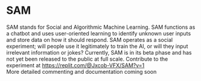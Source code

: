 # SAM
SAM stands for Social and Algorithmic Machine Learning. SAM functions as a chatbot and uses user-oriented learning to identify unknown user inputs and store data on how it should respond. SAM operates as a social experiment; will people use it legitimately to train the AI, or will they input irrelevant information or jokes? Currently, SAM is in its beta phase and has not yet been released to the public at full scale. Contribute to the experiment at https://replit.com/@Jxcob-VFX/SAM?v=1   
More detailed commenting and documentation coming soon
